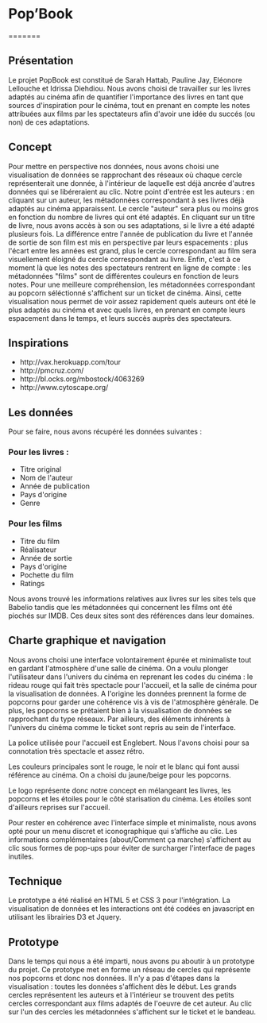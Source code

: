 <h1>Pop’Book</h1>
=======

<h2>Présentation</h2>
Le projet PopBook est constitué de Sarah Hattab, Pauline Jay, Eléonore Lellouche et Idrissa Diehdiou. Nous avons choisi de travailler sur les livres adaptés au cinéma afin de quantifier l'importance des livres en tant que sources d'inspiration pour le cinéma, tout en prenant en compte les notes attribuées aux films par les spectateurs afin d'avoir une idée du succés (ou non) de ces adaptations.

<h2>Concept</h2>
Pour mettre en perspective nos données, nous avons choisi une visualisation de données se rapprochant des réseaux où chaque cercle représenterait une donnée, à l'intérieur de laquelle est déjà ancrée d'autres données qui se libéreraient au clic.
Notre point d'entrée est les auteurs : en cliquant sur un auteur, les métadonnées correspondant à ses livres déjà adaptés au cinéma apparaissent. Le cercle "auteur" sera plus ou moins gros en fonction du nombre de livres qui ont été adaptés. En cliquant sur un titre de livre, nous avons accès à son ou ses adaptations, si le livre a été adapté plusieurs fois. La différence entre l'année de publication du livre et l'année de sortie de son film est mis en perspective par leurs espacements : plus l'écart entre les années est grand, plus le cercle correspondant au film sera visuellement éloigné du cercle correspondant au livre. Enfin, c'est à ce moment là que les notes des spectateurs rentrent en ligne de compte : les métadonnées "films" sont de différentes couleurs en fonction de leurs notes.
Pour une meilleure compréhension, les métadonnées correspondant au popcorn séléctionné s'affichent sur un ticket de cinéma.
Ainsi, cette visualisation nous permet de voir assez rapidement quels auteurs ont été le plus adaptés au cinéma et avec quels livres, en prenant en compte leurs espacement dans le temps, et leurs succès auprès des spectateurs.

<h2>Inspirations</h2>
<ul>
<li>http://vax.herokuapp.com/tour</li>
<li>http://pmcruz.com/</li>
<li>http://bl.ocks.org/mbostock/4063269</li>
<li>http://www.cytoscape.org/</li>
</ul>

<h2>Les données</h2>

Pour se faire, nous avons récupéré les données suivantes :
<h3>Pour les livres :</h3>
<ul>
<li>Titre original</li>
<li>Nom de l'auteur</li>
<li>Année de publication</li>
<li>Pays d'origine</li>
<li>Genre</li>
</ul>

<h3>Pour les films</h3>
<ul>
<li>Titre du film</li>
<li>Réalisateur</li>
<li>Année de sortie</li>
<li>Pays d'origine</li>
<li>Pochette du film</li>
<li>Ratings</li>
</ul>


Nous avons trouvé les informations relatives aux livres sur les sites tels que Babelio tandis que les métadonnées qui concernent les films ont été piochés sur IMDB. Ces deux sites sont des références dans leur domaines.

<h2>Charte graphique et navigation</h2>
Nous avons choisi une interface volontairement épurée et minimaliste tout en gardant l'atmosphère d'une salle de cinéma. On a voulu plonger l'utilisateur dans l'univers du cinéma en reprenant les codes du cinéma : le rideau rouge qui fait très spectacle pour l'accueil, et la salle de cinéma pour la visualisation de données.
A l'origine les données prennent la forme de popcorns pour garder une cohérence vis à vis de l'atmosphère générale. De plus, les popcorns se prétaient bien à la visualisation de données se rapprochant du type réseaux. Par ailleurs, des éléments inhérents à l'univers du cinéma comme le ticket sont repris au sein de l'interface.

La police utilisée pour l'accueil est Englebert. Nous l'avons choisi pour sa connotation très spectacle et assez rétro.

Les couleurs principales sont le rouge, le noir et le blanc qui font aussi référence au cinéma. On a choisi du jaune/beige pour les popcorns.

Le logo représente donc notre concept en mélangeant les livres, les popcorns et les étoiles pour le côté starisation du cinéma. Les étoiles sont d'ailleurs reprises sur l'accueil.

Pour rester en cohérence avec l'interface simple et minimaliste, nous avons opté pour un menu discret et iconographique qui s’affiche au clic. Les informations complémentaires (about/Comment ça marche) s'affichent au clic sous formes de pop-ups pour éviter de surcharger l'interface de pages inutiles.


<h2>Technique</h2>
Le prototype a été réalisé en HTML 5 et CSS 3 pour l'intégration. La visualisation de données et les interactions ont été codées en javascript en utilisant les librairies D3 et Jquery.


<h2>Prototype</h2>
Dans le temps qui nous a été imparti, nous avons pu aboutir à un prototype du projet. Ce prototype met en forme un réseau de cercles qui représente nos popcorns et donc nos données. Il n'y a pas d'étapes dans la visualisation : toutes les données s'affichent dès le début. Les grands cercles représentent les auteurs et à l'intérieur se trouvent des petits cercles correspondant aux films adaptés de l'oeuvre de cet auteur. Au clic sur l'un des cercles les métadonnées s'affichent sur le ticket et le bandeau.




